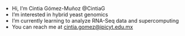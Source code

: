 - Hi, I’m Cintia Gómez-Muñoz @CintiaG
- I’m interested in hybrid yeast genomics
- I’m currently learning to analyze RNA-Seq data and supercomputing
- You can reach me at cintia.gomez@ipicyt.edu.mx

<!---
CintiaG/CintiaG is a ✨ special ✨ repository because its `README.md` (this file) appears on your GitHub profile.
You can click the Preview link to take a look at your changes.
--->
